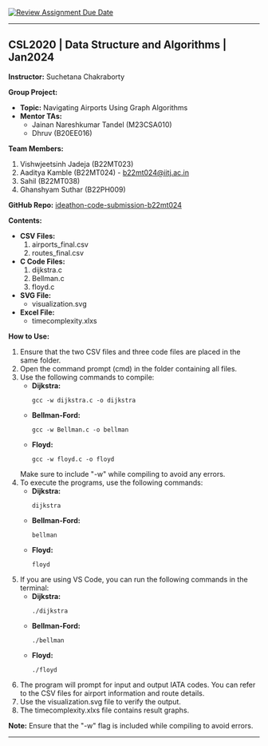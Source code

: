 [![Review Assignment Due Date](https://classroom.github.com/assets/deadline-readme-button-24ddc0f5d75046c5622901739e7c5dd533143b0c8e959d652212380cedb1ea36.svg)](https://classroom.github.com/a/234bMY4A)

---

## CSL2020 | Data Structure and Algorithms | Jan2024

**Instructor:** Suchetana Chakraborty

**Group Project:**
- **Topic:** Navigating Airports Using Graph Algorithms
- **Mentor TAs:** 
  - Jainan Nareshkumar Tandel (M23CSA010)
  - Dhruv (B20EE016)

**Team Members:**
1. Vishwjeetsinh Jadeja (B22MT023)
2. Aaditya Kamble (B22MT024) - [b22mt024@iitj.ac.in](mailto:b22mt024@iitj.ac.in)
3. Sahil (B22MT038)
4. Ghanshyam Suthar (B22PH009)

**GitHub Repo:** [ideathon-code-submission-b22mt024](https://github.com/DSA-IITJ-2024/ideathon-code-submission-b22mt024)

**Contents:**
- **CSV Files:**
  1. airports_final.csv
  2. routes_final.csv
- **C Code Files:**
  1. dijkstra.c
  2. Bellman.c
  3. floyd.c
- **SVG File:**
  - visualization.svg
- **Excel File:**
  - timecomplexity.xlxs

**How to Use:**
1. Ensure that the two CSV files and three code files are placed in the same folder.
2. Open the command prompt (cmd) in the folder containing all files.
3. Use the following commands to compile:
   - **Dijkstra:**
     ```
     gcc -w dijkstra.c -o dijkstra
     ```
   - **Bellman-Ford:**
     ```
     gcc -w Bellman.c -o bellman
     ```
   - **Floyd:**
     ```
     gcc -w floyd.c -o floyd
     ```
   Make sure to include "-w" while compiling to avoid any errors.
4. To execute the programs, use the following commands:
   - **Dijkstra:** 
     ```
     dijkstra
     ```
   - **Bellman-Ford:** 
     ```
     bellman
     ```
   - **Floyd:** 
     ```
     floyd
     ```
5. If you are using VS Code, you can run the following commands in the terminal:
   - **Dijkstra:** 
     ```
     ./dijkstra
     ```
   - **Bellman-Ford:** 
     ```
     ./bellman
     ```
   - **Floyd:** 
     ```
     ./floyd
     ```
6. The program will prompt for input and output IATA codes. You can refer to the CSV files for airport information and route details.
7. Use the visualization.svg file to verify the output.
8. The timecomplexity.xlxs file contains result graphs.

**Note:** Ensure that the "-w" flag is included while compiling to avoid errors.

---
